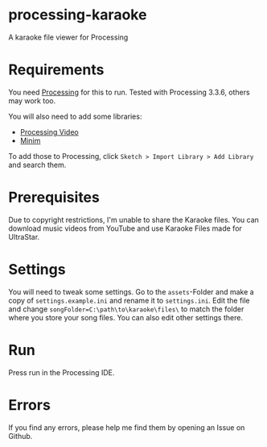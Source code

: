 # processing-karaoke
A karaoke file viewer for Processing

# Requirements
You need [Processing](https://processing.org/) for this to run.
Tested with Processing 3.3.6, others may work too.

You will also need to add some libraries:
- [Processing Video](https://processing.org/reference/libraries/video/index.html)
- [Minim](http://code.compartmental.net/tools/minim/)

To add those to Processing, click `Sketch > Import Library > Add Library` and search them.

# Prerequisites
Due to copyright restrictions, I'm unable to share the Karaoke files.
You can download music videos from YouTube and use Karaoke Files made for UltraStar.

# Settings
You will need to tweak some settings. Go to the `assets`-Folder and make a copy of `settings.example.ini` and rename it to `settings.ini`.
Edit the file and change `songFolder=C:\path\to\karaoke\files\` to match the folder where you store your song files. You can also edit other settings there.

# Run
Press run in the Processing IDE.

# Errors
If you find any errors, please help me find them by opening an Issue on Github.
